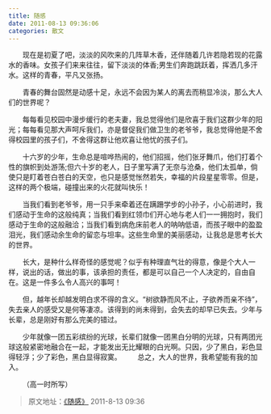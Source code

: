 ```yaml
---
title: 随感 
date: 2011-08-13 09:36:06
categories: 散文
---
```


&emsp;&emsp;现在是初夏了吧，淡淡的风吹来的几阵草木香，还伴随着几许若隐若现的花露水的香味。女孩子们来来往往，留下淡淡的体香;男生们奔跑跳跃着，挥洒几多汗水。这样的青春，平凡又张扬。
<!-- more -->

&emsp;&emsp;青春的舞台固然是动感十足，永远不会因为某人的离去而稍显冷淡，那么大人们的世界呢？

&emsp;&emsp;每每看见校园中漫步缓行的老夫妻，我总觉得他们是欣喜于我们这群少年的阳光；每每看见那大声呵斥我们，亦是督促我们做卫生的老爷爷，我总觉得他是不舍得校园里的孩子们，不舍得这群让他欢喜让他忧的孩子们。

&emsp;&emsp;十六岁的少年，生命总是喧哗热闹的，他们招摇，他们张牙舞爪，他们打着个性的旗帜到处游荡;但六十岁的老人，日子里写满了无奈与沧桑，他们太孤单，倘使只是盯着苍白苍白的天空，也只是感觉怅然若失，幸福的片段星星零零。但是，这样的两个极端，碰撞出来的火花就叫快乐！

&emsp;&emsp;当我们看到老爷爷，用一只手来牵着还在蹒跚学步的小孙子，小心前进时，我们感动于生命的这般纯真；当我们看到红领巾们开心地与老人们一一拥抱时，我们感动于生命的这般融洽；当我们看到病危床前老人的呐呐低语，而孩子眼中的盈盈泪光，我们感动余生命的留恋与坦率。这些生命里的美丽感动，让我总是思考长大的世界。

&emsp;&emsp;长大，是种什么样奇怪的感觉呢？似乎有种理直气壮的得意，像是个大人一样，说出的话，做出的事，该承担的责任，都是可以自己一个人决定的，自由自在。这是一件多么令人高兴的事呵！

&emsp;&emsp;但，越年长却越发明白求不得的含义。“树欲静而风不止，子欲养而亲不待”，失去亲人的感受又是何等凄凉。该得到的尚未得到，会失去的却早已失去。少年与长辈，总是刚好有那么完美的错过。

&emsp;&emsp;少年就像一团五彩缤纷的光球，长辈们就像一团黑白分明的光球，只有两团光球这般紧密地融合在一起，才能发出无比耀眼的白光啊。只因，少了黑白，彩色显得轻浮；少了彩色，黑白显得寂寞。
&emsp;&emsp;总之，大人的世界，我希望能有我的加入。

&emsp;&emsp;（高一时所写）

> 原文地址：[《随感》](https://user.qzone.qq.com/2269681280/blog/1313199414) 2011-8-13 09:36